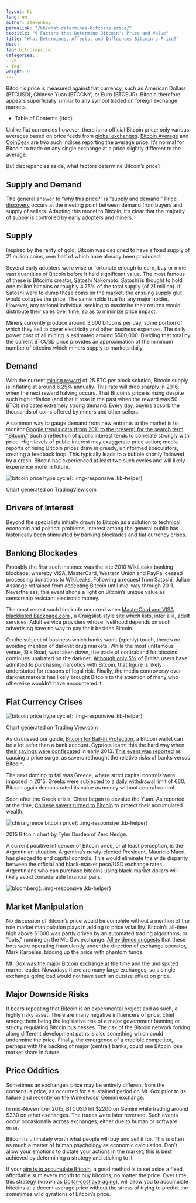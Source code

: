 ```yaml
---
layout: kb
lang: en
author: stevenhay
permalink: "/kb/what-determines-bitcoins-price/"
seotitle: "9 Factors that Determine Bitcoin's Price and Value"
title: "What Determines, Affects, and Influences Bitcoin's Price?"
desc: 
faq: bitcoinprice
categories: 
- kb
- faq
weight: 9
---
```

Bitcoin’s price is measured against fiat currency, such as American Dollars (BTCUSD), Chinese Yuan (BTCCNY) or Euro (BTCEUR). Bitcoin therefore appears superficially similar to any symbol traded on foreign exchange markets. 

* Table of Contents
{:toc}

Unlike fiat currencies however, there is no official Bitcoin price; only various averages based on price feeds from [global exchanges](/exchanges/). [Bitcoin Average](https://bitcoinaverage.com/explain) and [CoinDesk](http://www.coindesk.com/price/) are two such indices reporting the average price. It’s normal for Bitcoin to trade on any single exchange at a price slightly different to the average.

But discrepancies aside, what factors determine Bitcoin’s price?

## Supply and Demand

The general answer to “why this price?” is “supply and demand.” [Price discovery](http://www.investopedia.com/terms/p/pricediscovery.asp) occurs at the meeting point between demand from buyers and supply of sellers. Adapting this model to Bitcoin, it’s clear that the majority of supply is controlled by early adopters and [miners](/kb/what-is-bitcoin-mining/).

## Supply

Inspired by the rarity of gold, Bitcoin was designed to have a fixed supply of 21 million coins, over half of which have already been produced.

Several early adopters were wise or fortunate enough to earn, buy or mine vast quantities of Bitcoin before it held significant value. The most famous of these is Bitcoin’s creator, Satoshi Nakomoto. Satoshi is thought to hold one million bitcoins or roughly 4.75% of the total supply (of 21 million). If Satoshi were to dump these coins on the market, the ensuing supply glut would collapse the price. The same holds true for any major holder. However, any rational individual seeking to maximise their returns would distribute their sales over time, so as to minimize price impact.

Miners currently produce around 3,600 bitcoins per day, some portion of which they sell to cover electricity and other business expenses. The daily power cost of all mining is estimated around $500,000. Dividing that total by the current BTCUSD price provides an approximation of the minimum number of bitcoins which miners supply to markets daily.

## Demand

With the current [mining reward](https://en.bitcoin.it/wiki/Mining#Reward) of 25 BTC per block solution, Bitcoin supply is inflating at around 6.25% annually. This rate will drop sharply in 2016, when the next reward halving occurs. That Bitcoin’s price is rising despite such high inflation (and that it rose in the past when the reward was 50 BTC!) indicates extremely strong demand. Every day, buyers absorb the thousands of coins offered by miners and other sellers.

A common way to gauge demand from new entrants to the market is to monitor [Google trends data (from 2011 to the present) for the search term “Bitcoin.”](https://www.google.com/trends/explore#q=bitcoin&date=1%2F2011%2049m&cmpt=q&tz=Etc%2FGMT-2) Such a reflection of public interest tends to correlate strongly with price. High levels of public interest may exaggerate price action; media reports of rising Bitcoin prices draw in greedy, uninformed speculators, creating a feedback loop. This typically leads to a bubble shortly followed by a crash. Bitcoin has experienced at least two such cycles and will likely experience more in future.

![bitcoin price hype cycle][2]{: .img-responsive .kb-helper}

<div class="caption-kb">Chart generated on TradingView.com</div>

## Drivers of Interest

Beyond the specialists initially drawn to Bitcoin as a solution to technical, economic and political problems, interest among the general public has historically been stimulated by banking blockades and fiat currency crises.

## Banking Blockades

Probably the first such instance was the late 2010 WikiLeaks banking blockade, whereby VISA, MasterCard, Western Union and PayPal ceased processing donations to WikiLeaks. Following a request from Satoshi, Julian Assange refrained from accepting Bitcoin until mid-way through 2011. Nevertheless, this event shone a light on Bitcoin’s unique value as censorship resistant electronic money.

The most recent such blockade occurred when [MasterCard and VISA blacklisted Backpage.com](https://www.eff.org/deeplinks/2015/07/caving-government-pressure-visa-and-mastercard-shut-down-payments-backpagecom) , a Craigslist-style site which lists, inter alia, adult services. Adult service providers whose livelihood depends on such advertising have no way to pay for it besides Bitcoin.

On the subject of business which banks won’t (openly) touch, there’s no avoiding mention of darknet drug markets. While the most (in)famous venue, Silk Road, was taken down, the trade of contraband for bitcoins continues unabated on the darknet. [Although only 5%](http://www.telegraph.co.uk/technology/news/10728809/One-in-twenty-have-bought-illegal-drugs-with-Bitcoin.html) of British users have admitted to purchasing narcotics with Bitcoin, that figure is likely understated for reasons of legal risk. Finally, the media controversy over darknet markets has likely brought Bitcoin to the attention of many who otherwise wouldn’t have encountered it.

## Fiat Currency Crises

![bitcoin price hype cycle][1]{: .img-responsive .kb-helper}

<div class="caption-kb">Chart generated on Trading View.com</div>

As discussed our guide, [Bitcoin for Bail-in Protection](/kb/bail-in-protection-bitcoin/), a Bitcoin wallet can be a lot safer than a bank account. Cypriots learnt this the hard way when [their savings were confiscated](http://www.forbes.com/sites/nathanlewis/2013/05/03/the-cyprus-bank-bail-in-is-another-crony-bankster-scam/) in early 2013. [This event was reported](http://money.cnn.com/2013/03/28/investing/bitcoin-cyprus/index.html) as causing a price surge, as savers rethought the relative risks of banks versus Bitcoin.

The next domino to fall was Greece, where strict capital controls were imposed in 2015. Greeks were subjected to a daily withdrawal limit of €60. Bitcoin again demonstrated its value as money without central control.

Soon after the Greek crisis, China began to devalue the Yuan. As reported at the time, [Chinese savers turned to Bitcoin](http://www.zerohedge.com/news/2015-11-02/bitcoin-more-doubles-2015-lows-chinese-ignore-easing-capital-controls) to protect their accumulated wealth. 

![china greece bitcoin price][3]{: .img-responsive .kb-helper}

<div class="caption-kb">2015 Bitcoin chart by Tyler Durden of Zero Hedge.</div>

A current positive influencer of Bitcoin price, or at least perception, is the Argentinian situation. Argentina’s newly-elected President, Mauricio Macri, has pledged to end capital controls. This would eliminate the wide disparity between the official and black-market peso/USD exchange rates. Argentinians who can purchase bitcoins using black-market dollars will likely avoid considerable financial pain. 

![bloomberg][4]{: .img-responsive .kb-helper}

## Market Manipulation

No discussion of Bitcoin’s price would be complete without a mention of the role market manipulation plays in adding to price volatility. Bitcoin’s all-time high above $1000 was partly driven by an automated trading algorithms, or “bots,” running on the Mt. Gox exchange. [All evidence suggests](http://www.theguardian.com/technology/2014/may/29/bitcoin-bots-bought-millions-in-the-last-days-of-mt-gox) that these bots were operating fraudulently under the direction of exchange operator, Mark Karpeles, bidding up the price with phantom funds.

Mt. Gox was the major [Bitcoin exchange](/exchanges/) at the time and the undisputed market leader. Nowadays there are many large exchanges, so a single exchange going bad would not have such an outsize effect on price.

## Major Downside Risks

It bears repeating that Bitcoin is an experimental project and as such, a highly risky asset. There are many negative influencers of price, chief among them being the legislative risk of a major government banning or strictly regulating Bitcoin businesses. The risk of the Bitcoin network forking along different development paths is also something which could undermine the price. Finally, the emergence of a credible competitor, perhaps with the backing of major (central) banks, could see Bitcoin lose market share in future.

## Price Oddities

Sometimes an exchange’s price may be entirely different from the consensus price, as occurred for a sustained period on Mt. Gox prior to its failure and recently on the Winkelvoss’ Gemini exchange.

In mid-Novermber 2015, BTCUSD hit $2200 on Gemini while trading around $330 on other exchanges. The trades were later reversed. Such events occur occasionally across exchanges, either due to human or software error.

Bitcoin is ultimately worth what people will buy and sell it for. This is often as much a matter of human psychology as economic calculation. Don’t allow your emotions to dictate your actions in the market; this is best achieved by determining a strategy and sticking to it. 

If your [aim is to accumulate Bitcoin](/kb/investing-in-bitcoin/), a good method is to set aside a fixed, affordable sum every month to buy bitcoins, no matter the price. Over time, this strategy (known as [Dollar-cost averaging](http://www.investopedia.com/terms/d/dollarcostaveraging.asp)), will allow you to accumulate bitcoins at a decent average price without the stress of trying to predict the sometimes wild gyrations of Bitcoin’s price.


[1]: /img/kb/cyprus.png
[2]: /img/kb/hypecycle.png
[3]: /img/kb/zeroh.png
[4]: /img/kb/bloomberg.png